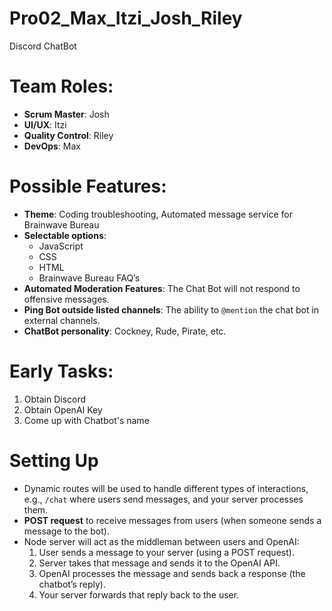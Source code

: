 # Pro02_Max_Itzi_Josh_Riley
Discord ChatBot

# Team Roles:

- **Scrum Master**: Josh
- **UI/UX**: Itzi
- **Quality Control**: Riley
- **DevOps**: Max

# Possible Features:

- **Theme**: Coding troubleshooting, Automated message service for Brainwave Bureau
- **Selectable options**: 
  - JavaScript
  - CSS
  - HTML
  - Brainwave Bureau FAQ’s
- **Automated Moderation Features**: The Chat Bot will not respond to offensive messages.
- **Ping Bot outside listed channels**: The ability to `@mention` the chat bot in external channels.
- **ChatBot personality**: Cockney, Rude, Pirate, etc.

# Early Tasks:

1. Obtain Discord
2. Obtain OpenAI Key
3. Come up with Chatbot's name

# Setting Up

- Dynamic routes will be used to handle different types of interactions, e.g., `/chat` where users send messages, and your server processes them.
- **POST request** to receive messages from users (when someone sends a message to the bot).
- Node server will act as the middleman between users and OpenAI:
  1. User sends a message to your server (using a POST request).
  2. Server takes that message and sends it to the OpenAI API.
  3. OpenAI processes the message and sends back a response (the chatbot’s reply).
  4. Your server forwards that reply back to the user.
